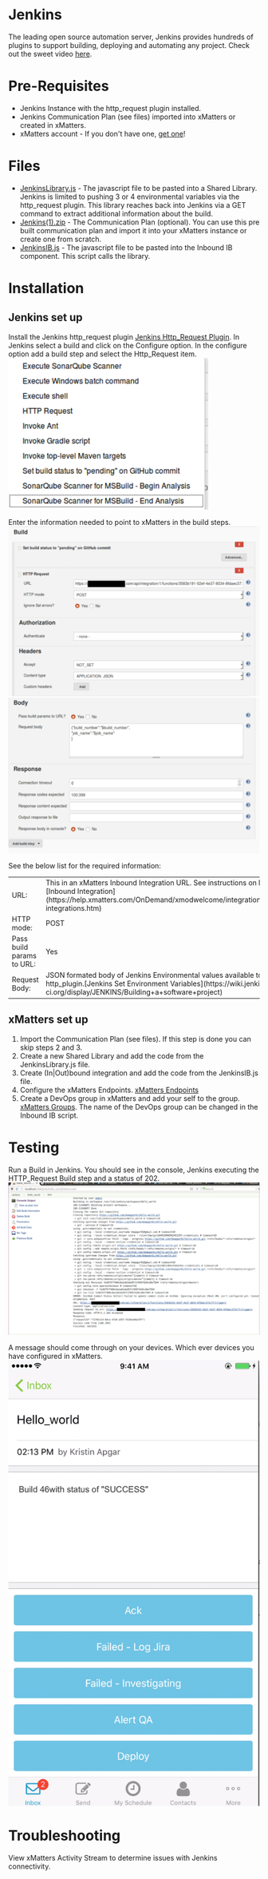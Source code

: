 # Jenkins
The leading open source automation server, Jenkins provides hundreds of plugins to support building, deploying and automating any project. Check out the sweet video [here](media/JenkinsBuild.mp4). 

# Pre-Requisites
* Jenkins Instance with the http_request plugin installed.
* Jenkins Communication Plan (see files) imported into xMatters or created in xMatters.
* xMatters account - If you don't have one, [get one](https://www.xmatters.com)!

# Files
* [JenkinsLibrary.js](Jenkins.js) - The javascript file to be pasted into a Shared Library. Jenkins is limited to pushing 3 or 4 environmental variables via the http_request plugin.  This library reaches back into Jenkins via a GET command to extract additional information about the build. 
* [Jenkins(1).zip](Jenkins(1).zip) - The Communication Plan (optional).  You can use this pre built communication plan and import it into your xMatters instance or create one from scratch. 
* [JenkinsIB.js](JenkinsIB.js) - The javascript file to be pasted into the Inbound IB component.  This script calls the library.

# Installation

## Jenkins set up
Install the Jenkins http_request plugin [Jenkins Http_Request Plugin](https://wiki.jenkins-ci.org/display/JENKINS/HTTP+Request+Plugin).  In Jenkins select a build and click on the Configure option.  In the configure option add a build step and select the Http_Request item.
<kbd>
<img src="media/http_request.png">
</kbd>

Enter the information needed to point to xMatters in the build steps.
<kbd>
<img src="media/build_step_part1.png">
</kbd>
<kbd>
<img src="media/build_step_part2.png">
</kbd>

See the below list for the required information:
<table>
  <tr>
    <td>URL:</td>
    <td>This in an xMatters Inbound Integration URL.  See instructions on how to create. [Inbound Integration](https://help.xmatters.com/OnDemand/xmodwelcome/integrationbuilder/build-integrations.htm)</td>
  </tr>
  <tr>
    <td>HTTP mode:</td>
    <td>POST</td>
  </tr>
  <tr>
    <td>Pass build params to URL:</td>
    <td>Yes</td>
  </tr>
  <tr>
    <td>Request Body:</td>
    <td>JSON formated body of Jenkins Environmental values available to the http_plugin.[Jenkins Set Environment Variables](https://wiki.jenkins-ci.org/display/JENKINS/Building+a+software+project)</td>
  </tr>
</table>


## xMatters set up
1. Import the Communication Plan (see files).  If this step is done you can skip steps 2 and 3.
2. Create a new Shared Library and add the code from the JenkinsLibrary.js file.  
3. Create (In|Out)bound integration and add the code from the JenkinsIB.js file.
4. Configure the xMatters Endpoints. [xMatters Endpoints](https://help.xmatters.com/OnDemand/xmodwelcome/integrationbuilder/configure-endpoints.htm)
5. Create a DevOps group in xMatters and add your self to the group. [xMatters Groups](https://help.xmatters.com/OnDemand/groups/groups.htm).  The name of the DevOps group can be changed in the Inbound IB script.
  
   
# Testing
Run a Build in Jenkins.  You should see in the console, Jenkins executing the HTTP_Request Build step and a status of 202.
<kbd>
<img src="media/JenkinsConsole.png">
</kbd>

A message should come through on your devices.  Which ever devices you have configured in xMatters.
<kbd>
<img src="media/DeviceMessage.png">
</kbd>

# Troubleshooting
View xMatters Activity Stream to determine issues with Jenkins connectivity.

